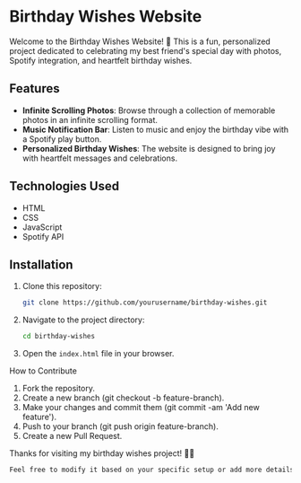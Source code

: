# Birthday Wishes Website

Welcome to the Birthday Wishes Website! 🎉 This is a fun, personalized project dedicated to celebrating my best friend's special day with photos, Spotify integration, and heartfelt birthday wishes.

## Features

- **Infinite Scrolling Photos**: Browse through a collection of memorable photos in an infinite scrolling format.
- **Music Notification Bar**: Listen to music and enjoy the birthday vibe with a Spotify play button.
- **Personalized Birthday Wishes**: The website is designed to bring joy with heartfelt messages and celebrations.

## Technologies Used

- HTML
- CSS
- JavaScript
- Spotify API

## Installation

1. Clone this repository:
   ```bash
   git clone https://github.com/yourusername/birthday-wishes.git
2. Navigate to the project directory:
   ```bash
   cd birthday-wishes
4. Open the `index.html` file in your browser.
   
How to Contribute
1. Fork the repository.
2. Create a new branch (git checkout -b feature-branch).
3. Make your changes and commit them (git commit -am 'Add new feature').
4. Push to your branch (git push origin feature-branch).
5. Create a new Pull Request.

Thanks for visiting my birthday wishes project! 🎂✨

```bash
Feel free to modify it based on your specific setup or add more details

